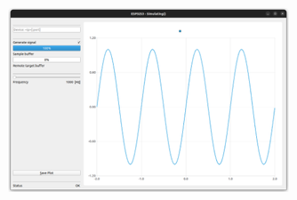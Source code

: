 <p align="center">
  <kbd>
    <img src="doc/screenshots/Screenshot from 2024-04-10 00-08-41.png" style="max-width:100%"/>
  </kbd>
</p>
